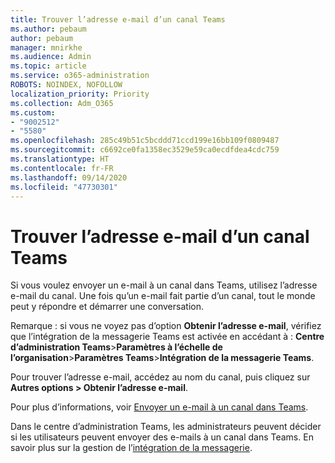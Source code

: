 ```yaml
---
title: Trouver l’adresse e-mail d’un canal Teams
ms.author: pebaum
author: pebaum
manager: mnirkhe
ms.audience: Admin
ms.topic: article
ms.service: o365-administration
ROBOTS: NOINDEX, NOFOLLOW
localization_priority: Priority
ms.collection: Adm_O365
ms.custom:
- "9002512"
- "5580"
ms.openlocfilehash: 285c49b51c5bcddd71ccd199e16bb109f0809487
ms.sourcegitcommit: c6692ce0fa1358ec3529e59ca0ecdfdea4cdc759
ms.translationtype: HT
ms.contentlocale: fr-FR
ms.lasthandoff: 09/14/2020
ms.locfileid: "47730301"
---
```

# <a name="find-the-email-address-for-a-teams-channel"></a>Trouver l’adresse e-mail d’un canal Teams

Si vous voulez envoyer un e-mail à un canal dans Teams, utilisez l’adresse e-mail du canal. Une fois qu’un e-mail fait partie d’un canal, tout le monde peut y répondre et démarrer une conversation.

Remarque : si vous ne voyez pas d’option **Obtenir l’adresse e-mail**, vérifiez que l’intégration de la messagerie Teams est activée en accédant à : **Centre d’administration Teams**>**Paramètres à l’échelle de l’organisation**>**Paramètres Teams**>**Intégration de la messagerie Teams**.

Pour trouver l’adresse e-mail, accédez au nom du canal, puis cliquez sur **Autres options > Obtenir l’adresse e-mail**.

Pour plus d’informations, voir [Envoyer un e-mail à un canal dans Teams](https://support.office.com/article/send-an-email-to-a-channel-in-teams-d91db004-d9d7-4a47-82e6-fb1b16dfd51e).

Dans le centre d’administration Teams, les administrateurs peuvent décider si les utilisateurs peuvent envoyer des e-mails à un canal dans Teams. En savoir plus sur la gestion de l’[intégration de la messagerie](https://docs.microsoft.com/microsoftteams/enable-features-office-365#email-integration).
